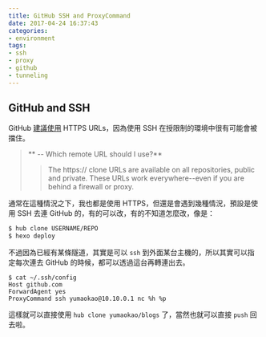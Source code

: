 ```yaml
---
title: GitHub SSH and ProxyCommand
date: 2017-04-24 16:37:43
categories:
- environment
tags:
- ssh 
- proxy
- github
- tunneling
---
```


## GitHub and SSH

GitHub [建議使用] HTTPS URLs，因為使用 SSH 在授限制的環境中很有可能會被擋住。
> ** -- Which remote URL should I use?**
>> The https:// clone URLs are available on all repositories, public and private.
>> These URLs work everywhere--even if you are behind a firewall or proxy. 

<!-- more -->
通常在這種情況之下，我也都是使用 HTTPS，但還是會遇到幾種情況，預設是使用 SSH 去連 GitHub 的，有的可以改，有的不知道怎麼改，像是：
```sh
$ hub clone USERNAME/REPO
$ hexo deploy
```

不過因為已經有某條隧道，其實是可以 `ssh` 到外面某台主機的，所以其實可以指定每次連去 GitHub 的時候，都可以透過這台再轉連出去。

```
$ cat ~/.ssh/config
Host github.com
ForwardAgent yes
ProxyCommand ssh yumaokao@10.10.0.1 nc %h %p

```

這樣就可以直接使用 `hub clone yumaokao/blogs` 了，當然也就可以直接 `push` 回去啦。


[建議使用]: https://help.github.com/articles/which-remote-url-should-i-use/
